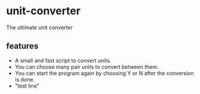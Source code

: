 # unit-converter
The ultimate unit converter
## features
  - A small and fast script to convert units.
  - You can choose many pair units to convert between them.
  - You can start the program again by choosing Y or N after the conversion is done.
  - "test line"

